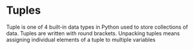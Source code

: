 # Tuples
Tuple is one of 4 built-in data types in Python used to store collections of data.
Tuples are written with round brackets.
Unpacking tuples means assigning individual elements of a tuple to multiple variables
